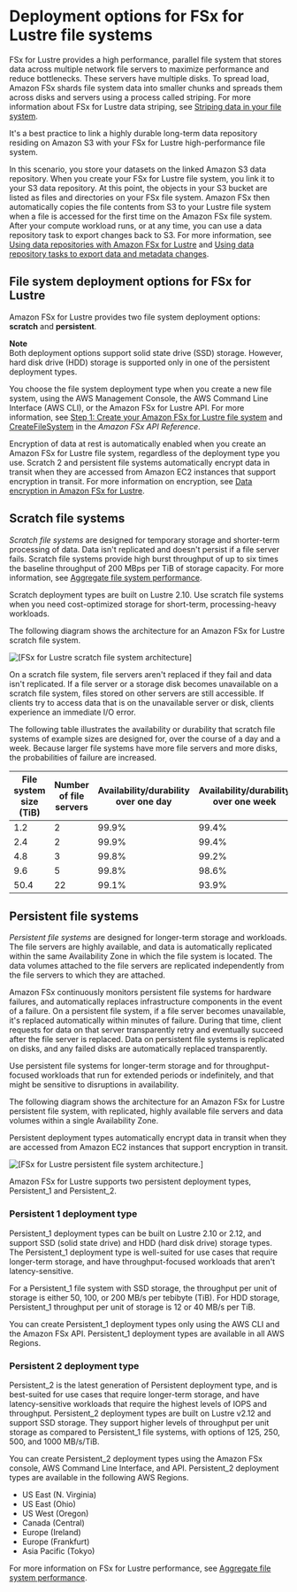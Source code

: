 # Deployment options for FSx for Lustre file systems<a name="using-fsx-lustre"></a>

FSx for Lustre provides a high performance, parallel file system that stores data across multiple network file servers to maximize performance and reduce bottlenecks\. These servers have multiple disks\. To spread load, Amazon FSx shards file system data into smaller chunks and spreads them across disks and servers using a process called striping\. For more information about FSx for Lustre data striping, see [Striping data in your file system](performance.md#striping-data)\.

It's a best practice to link a highly durable long\-term data repository residing on Amazon S3 with your FSx for Lustre high\-performance file system\.

In this scenario, you store your datasets on the linked Amazon S3 data repository\. When you create your FSx for Lustre file system, you link it to your S3 data repository\. At this point, the objects in your S3 bucket are listed as files and directories on your FSx file system\. Amazon FSx then automatically copies the file contents from S3 to your Lustre file system when a file is accessed for the first time on the Amazon FSx file system\. After your compute workload runs, or at any time, you can use a data repository task to export changes back to S3\. For more information, see [Using data repositories with Amazon FSx for Lustre](fsx-data-repositories.md) and [Using data repository tasks to export data and metadata changes](export-data-repo-task-dra.md)\. 

## File system deployment options for FSx for Lustre<a name="lustre-deployment-types"></a>

Amazon FSx for Lustre provides two file system deployment options: **scratch** and **persistent**\. 

**Note**  
Both deployment options support solid state drive \(SSD\) storage\. However, hard disk drive \(HDD\) storage is supported only in one of the persistent deployment types\.

You choose the file system deployment type when you create a new file system, using the AWS Management Console, the AWS Command Line Interface \(AWS CLI\), or the Amazon FSx for Lustre API\. For more information, see [Step 1: Create your Amazon FSx for Lustre file system](getting-started-step1.md) and [CreateFileSystem](https://docs.aws.amazon.com/fsx/latest/APIReference/API_CreateFileSystem.html) in the *Amazon FSx API Reference*\.

Encryption of data at rest is automatically enabled when you create an Amazon FSx for Lustre file system, regardless of the deployment type you use\. Scratch 2 and persistent file systems automatically encrypt data in transit when they are accessed from Amazon EC2 instances that support encryption in transit\. For more information on encryption, see [Data encryption in Amazon FSx for Lustre](encryption-fsxl.md)\.

## Scratch file systems<a name="scratch-file-system"></a>

*Scratch file systems* are designed for temporary storage and shorter\-term processing of data\. Data isn't replicated and doesn't persist if a file server fails\. Scratch file systems provide high burst throughput of up to six times the baseline throughput of 200 MBps per TiB of storage capacity\. For more information, see [Aggregate file system performance](performance.md#fsx-aggregate-perf)\. 

Scratch deployment types are built on Lustre 2\.10\. Use scratch file systems when you need cost\-optimized storage for short\-term, processing\-heavy workloads\.

The following diagram shows the architecture for an Amazon FSx for Lustre scratch file system\.

![\[FSx for Lustre scratch file system architecture\]](http://docs.aws.amazon.com/fsx/latest/LustreGuide/images/fsx-lustre-scratch-architecture.png)

On a scratch file system, file servers aren't replaced if they fail and data isn't replicated\. If a file server or a storage disk becomes unavailable on a scratch file system, files stored on other servers are still accessible\. If clients try to access data that is on the unavailable server or disk, clients experience an immediate I/O error\. 

The following table illustrates the availability or durability that scratch file systems of example sizes are designed for, over the course of a day and a week\. Because larger file systems have more file servers and more disks, the probabilities of failure are increased\. 


| File system size \(TiB\) | Number of file servers | Availability/durability over one day | Availability/durability over one week | 
| --- | --- | --- | --- | 
|  1\.2  | 2 | 99\.9% | 99\.4% | 
| 2\.4 | 2 | 99\.9% | 99\.4% | 
| 4\.8 | 3 | 99\.8% | 99\.2% | 
|  9\.6  | 5 | 99\.8% | 98\.6% | 
| 50\.4 | 22 | 99\.1% | 93\.9% | 

## Persistent file systems<a name="persistent-file-system"></a>

*Persistent file systems* are designed for longer\-term storage and workloads\. The file servers are highly available, and data is automatically replicated within the same Availability Zone in which the file system is located\. The data volumes attached to the file servers are replicated independently from the file servers to which they are attached\.

Amazon FSx continuously monitors persistent file systems for hardware failures, and automatically replaces infrastructure components in the event of a failure\. On a persistent file system, if a file server becomes unavailable, it's replaced automatically within minutes of failure\. During that time, client requests for data on that server transparently retry and eventually succeed after the file server is replaced\. Data on persistent file systems is replicated on disks, and any failed disks are automatically replaced transparently\. 

Use persistent file systems for longer\-term storage and for throughput\-focused workloads that run for extended periods or indefinitely, and that might be sensitive to disruptions in availability\.

The following diagram shows the architecture for an Amazon FSx for Lustre persistent file system, with replicated, highly available file servers and data volumes within a single Availability Zone\.

Persistent deployment types automatically encrypt data in transit when they are accessed from Amazon EC2 instances that support encryption in transit\. 

![\[FSx for Lustre persistent file system architecture.\]](http://docs.aws.amazon.com/fsx/latest/LustreGuide/images/fsx-lustre-persistent-architecture.png)

Amazon FSx for Lustre supports two persistent deployment types, Persistent\_1 and Persistent\_2\.

### Persistent 1 deployment type<a name="persistent-1-lustre"></a>

Persistent\_1 deployment types can be built on Lustre 2\.10 or 2\.12, and support SSD \(solid state drive\) and HDD \(hard disk drive\) storage types\. The Persistent\_1 deployment type is well\-suited for use cases that require longer\-term storage, and have throughput\-focused workloads that aren't latency\-sensitive\.

For a Persistent\_1 file system with SSD storage, the throughput per unit of storage is either 50, 100, or 200 MB/s per tebibyte \(TiB\)\. For HDD storage, Persistent\_1 throughput per unit of storage is 12 or 40 MB/s per TiB\.

You can create Persistent\_1 deployment types only using the AWS CLI and the Amazon FSx API\. Persistent\_1 deployment types are available in all AWS Regions\.

### Persistent 2 deployment type<a name="persistent-2-lustre"></a>

Persistent\_2 is the latest generation of Persistent deployment type, and is best\-suited for use cases that require longer\-term storage, and have latency\-sensitive workloads that require the highest levels of IOPS and throughput\. Persistent\_2 deployment types are built on Lustre v2\.12 and support SSD storage\. They support higher levels of throughput per unit storage as compared to Persistent\_1 file systems, with options of 125, 250, 500, and 1000 MB/s/TiB\.

You can create Persistent\_2 deployment types using the Amazon FSx console, AWS Command Line Interface, and API\. Persistent\_2 deployment types are available in the following AWS Regions\.
+ US East \(N\. Virginia\)
+ US East \(Ohio\)
+ US West \(Oregon\)
+ Canada \(Central\)
+ Europe \(Ireland\)
+ Europe \(Frankfurt\)
+ Asia Pacific \(Tokyo\)

For more information on FSx for Lustre performance, see [Aggregate file system performance](performance.md#fsx-aggregate-perf)\.